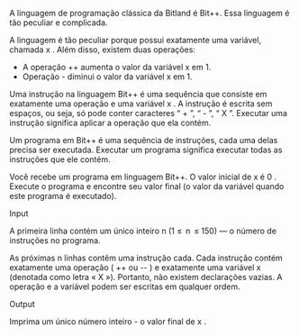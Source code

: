A linguagem de programação clássica da Bitland é Bit++. Essa linguagem é tão peculiar e complicada.

A linguagem é tão peculiar porque possui exatamente uma variável, chamada x . Além disso, existem duas operações:  

- A operação ++ aumenta o valor da variável x em 1.
- Operação - diminui o valor da variável x em 1.
    
Uma instrução na linguagem Bit++ é uma sequência que consiste em exatamente uma operação e uma variável x . A instrução é escrita sem espaços, ou seja, só pode conter caracteres “ + ”, “ - ”, “ X ”. Executar uma instrução significa aplicar a operação que ela contém.

Um programa em Bit++ é uma sequência de instruções, cada uma delas precisa ser executada. Executar um programa significa executar todas as instruções que ele contém.

Você recebe um programa em linguagem Bit++. O valor inicial de x é 0 . Execute o programa e encontre seu valor final (o valor da variável quando este programa é executado).  


Input  

A primeira linha contém um único inteiro n (1 ≤  n  ≤ 150) — o número de instruções no programa.

As próximas n linhas contêm uma instrução cada. Cada instrução contém exatamente uma operação ( ++ ou -- ) e exatamente uma variável x (denotada como letra « X »). Portanto, não existem declarações vazias. A operação e a variável podem ser escritas em qualquer ordem.

Output  

Imprima um único número inteiro - o valor final de x .
